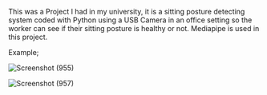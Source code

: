 This was a Project I had in my university, it is a sitting posture detecting system coded with Python using a USB Camera in an office setting so the worker can see if their sitting  posture is healthy or not. Mediapipe is used in this project.

Example;


![Screenshot (955)](https://github.com/user-attachments/assets/47144df9-c64d-4bf8-a57a-ed200605e194)

![Screenshot (957)](https://github.com/user-attachments/assets/525fe2d1-e8eb-41be-b120-88dc8bbdd86f)
